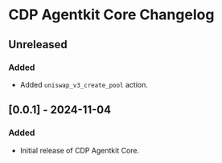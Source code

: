 # CDP Agentkit Core Changelog

## Unreleased

### Added

- Added `uniswap_v3_create_pool` action.

## [0.0.1] - 2024-11-04

### Added

- Initial release of CDP Agentkit Core.
